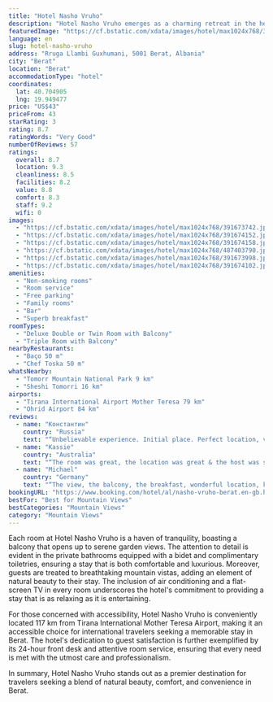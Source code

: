 ```yaml
---
title: "Hotel Nasho Vruho"
description: "Hotel Nasho Vruho emerges as a charming retreat in the heart of Berat, offering guests a harmonious blend of comfort and convenience."
featuredImage: "https://cf.bstatic.com/xdata/images/hotel/max1024x768/391673742.jpg?k=3a023c69e2ffb12acae6abf052eb7cf6f67735558f90141f3dfaaa119ebbf7cf&o=&hp=1"
language: en
slug: hotel-nasho-vruho
address: "Rruga Llambi Guxhumani, 5001 Berat, Albania"
city: "Berat"
location: "Berat"
accommodationType: "hotel"
coordinates:
  lat: 40.704905
  lng: 19.949477
price: "US$43"
priceFrom: 43
starRating: 3
rating: 8.7
ratingWords: "Very Good"
numberOfReviews: 57
ratings:
  overall: 8.7
  location: 9.3
  cleanliness: 8.5
  facilities: 8.2
  value: 8.8
  comfort: 8.3
  staff: 9.2
  wifi: 0
images:
  - "https://cf.bstatic.com/xdata/images/hotel/max1024x768/391673742.jpg?k=3a023c69e2ffb12acae6abf052eb7cf6f67735558f90141f3dfaaa119ebbf7cf&o=&hp=1"
  - "https://cf.bstatic.com/xdata/images/hotel/max1024x768/391674152.jpg?k=c4efeace227df084e65e4c9d087bdcb1bc80d4179696f05616e07a00f4b491ee&o=&hp=1"
  - "https://cf.bstatic.com/xdata/images/hotel/max1024x768/391674158.jpg?k=8ad04b5d2c398e9dc87de10d1acf3f80146859e135a237d1968520cc40f33885&o=&hp=1"
  - "https://cf.bstatic.com/xdata/images/hotel/max1024x768/487403790.jpg?k=40b6ef9fac2a2d84cc3df177771fedeac9553e3195a71ca5e49895449af1856c&o=&hp=1"
  - "https://cf.bstatic.com/xdata/images/hotel/max1024x768/391673998.jpg?k=a0cc371b54a49755d36550e4766afc90b2f8e32dd7bc7e5e24f849aabfcd24b4&o=&hp=1"
  - "https://cf.bstatic.com/xdata/images/hotel/max1024x768/391674102.jpg?k=c68b887cf8fab9a35007512d78e65514b350e860012411b39e2779a632dde5b6&o=&hp=1"
amenities:
  - "Non-smoking rooms"
  - "Room service"
  - "Free parking"
  - "Family rooms"
  - "Bar"
  - "Superb breakfast"
roomTypes:
  - "Deluxe Double or Twin Room with Balcony"
  - "Triple Room with Balcony"
nearbyRestaurants:
  - "Baço 50 m"
  - "Chef Toska 50 m"
whatsNearby:
  - "Tomorr Mountain National Park 9 km"
  - "Sheshi Tomorri 16 km"
airports:
  - "Tirana International Airport Mother Teresa 79 km"
  - "Ohrid Airport 84 km"
reviews:
  - name: "Константин"
    country: "Russia"
    text: "“Unbelievable experience. Initial place. Perfect location, view, breakfast. Highly recommend!”"
  - name: "Kassie"
    country: "Australia"
    text: "“The room was great, the location was great & the host was so lovely!”"
  - name: "Michael"
    country: "Germany"
    text: "“The view, the balcony, the breakfast, wonderful location, kindness of the host”"
bookingURL: "https://www.booking.com/hotel/al/nasho-vruho-berat.en-gb.html?aid=8035640"
bestFor: "Best for Mountain Views"
bestCategories: "Mountain Views"
category: "Mountain Views"
---
```


Each room at Hotel Nasho Vruho is a haven of tranquility, boasting a balcony that opens up to serene garden views. The attention to detail is evident in the private bathrooms equipped with a bidet and complimentary toiletries, ensuring a stay that is both comfortable and luxurious. Moreover, guests are treated to breathtaking mountain vistas, adding an element of natural beauty to their stay. The inclusion of air conditioning and a flat-screen TV in every room underscores the hotel's commitment to providing a stay that is as relaxing as it is entertaining.

For those concerned with accessibility, Hotel Nasho Vruho is conveniently located 117 km from Tirana International Mother Teresa Airport, making it an accessible choice for international travelers seeking a memorable stay in Berat. The hotel's dedication to guest satisfaction is further exemplified by its 24-hour front desk and attentive room service, ensuring that every need is met with the utmost care and professionalism.

In summary, Hotel Nasho Vruho stands out as a premier destination for travelers seeking a blend of natural beauty, comfort, and convenience in Berat.